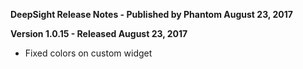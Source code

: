 **DeepSight Release Notes - Published by Phantom August 23, 2017**


**Version 1.0.15 - Released August 23, 2017**

* Fixed colors on custom widget
